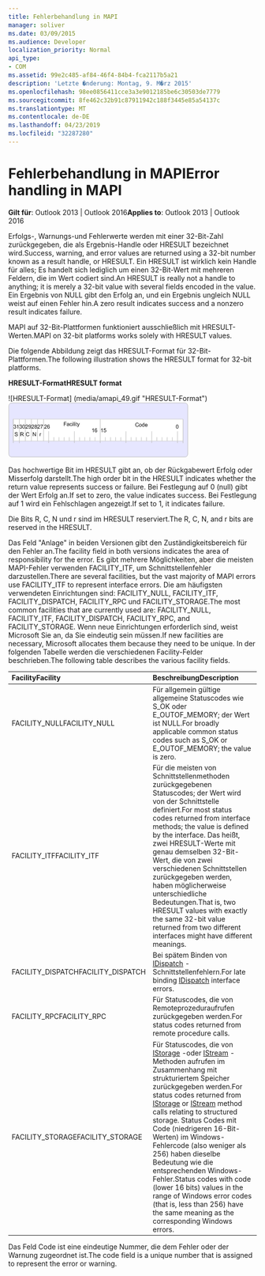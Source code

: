 ```yaml
---
title: Fehlerbehandlung in MAPI
manager: soliver
ms.date: 03/09/2015
ms.audience: Developer
localization_priority: Normal
api_type:
- COM
ms.assetid: 99e2c485-af84-46f4-84b4-fca2117b5a21
description: 'Letzte �nderung: Montag, 9. M�rz 2015'
ms.openlocfilehash: 98ee0856411cce3a3e9012185be6c30503de7779
ms.sourcegitcommit: 8fe462c32b91c87911942c188f3445e85a54137c
ms.translationtype: MT
ms.contentlocale: de-DE
ms.lasthandoff: 04/23/2019
ms.locfileid: "32287280"
---
```

# <a name="error-handling-in-mapi"></a><span data-ttu-id="e902f-103">Fehlerbehandlung in MAPI</span><span class="sxs-lookup"><span data-stu-id="e902f-103">Error handling in MAPI</span></span>

<span data-ttu-id="e902f-104">**Gilt für**: Outlook 2013 | Outlook 2016</span><span class="sxs-lookup"><span data-stu-id="e902f-104">**Applies to**: Outlook 2013 | Outlook 2016</span></span> 
  
<span data-ttu-id="e902f-105">Erfolgs-, Warnungs-und Fehlerwerte werden mit einer 32-Bit-Zahl zurückgegeben, die als Ergebnis-Handle oder HRESULT bezeichnet wird.</span><span class="sxs-lookup"><span data-stu-id="e902f-105">Success, warning, and error values are returned using a 32-bit number known as a result handle, or HRESULT.</span></span> <span data-ttu-id="e902f-106">Ein HRESULT ist wirklich kein Handle für alles; Es handelt sich lediglich um einen 32-Bit-Wert mit mehreren Feldern, die im Wert codiert sind.</span><span class="sxs-lookup"><span data-stu-id="e902f-106">An HRESULT is really not a handle to anything; it is merely a 32-bit value with several fields encoded in the value.</span></span> <span data-ttu-id="e902f-107">Ein Ergebnis von NULL gibt den Erfolg an, und ein Ergebnis ungleich NULL weist auf einen Fehler hin.</span><span class="sxs-lookup"><span data-stu-id="e902f-107">A zero result indicates success and a nonzero result indicates failure.</span></span>
  
<span data-ttu-id="e902f-108">MAPI auf 32-Bit-Plattformen funktioniert ausschließlich mit HRESULT-Werten.</span><span class="sxs-lookup"><span data-stu-id="e902f-108">MAPI on 32-bit platforms works solely with HRESULT values.</span></span>
  
<span data-ttu-id="e902f-109">Die folgende Abbildung zeigt das HRESULT-Format für 32-Bit-Plattformen.</span><span class="sxs-lookup"><span data-stu-id="e902f-109">The following illustration shows the HRESULT format for 32-bit platforms.</span></span>
  
<span data-ttu-id="e902f-110">**HRESULT-Format**</span><span class="sxs-lookup"><span data-stu-id="e902f-110">**HRESULT format**</span></span>
  
<span data-ttu-id="e902f-111">![HRESULT-Format] (media/amapi_49.gif "HRESULT-Format")</span><span class="sxs-lookup"><span data-stu-id="e902f-111">![HRESULT format](media/amapi_49.gif "HRESULT format")</span></span>
  
<span data-ttu-id="e902f-112">Das hochwertige Bit im HRESULT gibt an, ob der Rückgabewert Erfolg oder Misserfolg darstellt.</span><span class="sxs-lookup"><span data-stu-id="e902f-112">The high order bit in the HRESULT indicates whether the return value represents success or failure.</span></span> <span data-ttu-id="e902f-113">Bei Festlegung auf 0 (null) gibt der Wert Erfolg an.</span><span class="sxs-lookup"><span data-stu-id="e902f-113">If set to zero, the value indicates success.</span></span> <span data-ttu-id="e902f-114">Bei Festlegung auf 1 wird ein Fehlschlagen angezeigt.</span><span class="sxs-lookup"><span data-stu-id="e902f-114">If set to 1, it indicates failure.</span></span>
  
<span data-ttu-id="e902f-115">Die Bits R, C, N und r sind im HRESULT reserviert.</span><span class="sxs-lookup"><span data-stu-id="e902f-115">The R, C, N, and r bits are reserved in the HRESULT.</span></span>
  
<span data-ttu-id="e902f-116">Das Feld "Anlage" in beiden Versionen gibt den Zuständigkeitsbereich für den Fehler an.</span><span class="sxs-lookup"><span data-stu-id="e902f-116">The facility field in both versions indicates the area of responsibility for the error.</span></span> <span data-ttu-id="e902f-117">Es gibt mehrere Möglichkeiten, aber die meisten MAPI-Fehler verwenden FACILITY_ITF, um Schnittstellenfehler darzustellen.</span><span class="sxs-lookup"><span data-stu-id="e902f-117">There are several facilities, but the vast majority of MAPI errors use FACILITY_ITF to represent interface errors.</span></span> <span data-ttu-id="e902f-118">Die am häufigsten verwendeten Einrichtungen sind: FACILITY_NULL, FACILITY_ITF, FACILITY_DISPATCH, FACILITY_RPC und FACILITY_STORAGE.</span><span class="sxs-lookup"><span data-stu-id="e902f-118">The most common facilities that are currently used are: FACILITY_NULL, FACILITY_ITF, FACILITY_DISPATCH, FACILITY_RPC, and FACILITY_STORAGE.</span></span> <span data-ttu-id="e902f-119">Wenn neue Einrichtungen erforderlich sind, weist Microsoft Sie an, da Sie eindeutig sein müssen.</span><span class="sxs-lookup"><span data-stu-id="e902f-119">If new facilities are necessary, Microsoft allocates them because they need to be unique.</span></span> <span data-ttu-id="e902f-120">In der folgenden Tabelle werden die verschiedenen Facility-Felder beschrieben.</span><span class="sxs-lookup"><span data-stu-id="e902f-120">The following table describes the various facility fields.</span></span>
  
|<span data-ttu-id="e902f-121">Facility</span><span class="sxs-lookup"><span data-stu-id="e902f-121">Facility</span></span>|<span data-ttu-id="e902f-122">Beschreibung</span><span class="sxs-lookup"><span data-stu-id="e902f-122">Description</span></span>|
|:-----|:-----|
|<span data-ttu-id="e902f-123">FACILITY_NULL</span><span class="sxs-lookup"><span data-stu-id="e902f-123">FACILITY_NULL</span></span>  <br/> |<span data-ttu-id="e902f-124">Für allgemein gültige allgemeine Statuscodes wie S_OK oder E_OUTOF_MEMORY; der Wert ist NULL.</span><span class="sxs-lookup"><span data-stu-id="e902f-124">For broadly applicable common status codes such as S_OK or E_OUTOF_MEMORY; the value is zero.</span></span>  <br/> |
|<span data-ttu-id="e902f-125">FACILITY_ITF</span><span class="sxs-lookup"><span data-stu-id="e902f-125">FACILITY_ITF</span></span>  <br/> |<span data-ttu-id="e902f-126">Für die meisten von Schnittstellenmethoden zurückgegebenen Statuscodes; der Wert wird von der Schnittstelle definiert.</span><span class="sxs-lookup"><span data-stu-id="e902f-126">For most status codes returned from interface methods; the value is defined by the interface.</span></span> <span data-ttu-id="e902f-127">Das heißt, zwei HRESULT-Werte mit genau demselben 32-Bit-Wert, die von zwei verschiedenen Schnittstellen zurückgegeben werden, haben möglicherweise unterschiedliche Bedeutungen.</span><span class="sxs-lookup"><span data-stu-id="e902f-127">That is, two HRESULT values with exactly the same 32-bit value returned from two different interfaces might have different meanings.</span></span>  <br/> |
|<span data-ttu-id="e902f-128">FACILITY_DISPATCH</span><span class="sxs-lookup"><span data-stu-id="e902f-128">FACILITY_DISPATCH</span></span>  <br/> |<span data-ttu-id="e902f-129">Bei spätem Binden von [IDispatch](https://msdn.microsoft.com/library/ms221608.aspx) -Schnittstellenfehlern.</span><span class="sxs-lookup"><span data-stu-id="e902f-129">For late binding [IDispatch](https://msdn.microsoft.com/library/ms221608.aspx) interface errors.</span></span>  <br/> |
|<span data-ttu-id="e902f-130">FACILITY_RPC</span><span class="sxs-lookup"><span data-stu-id="e902f-130">FACILITY_RPC</span></span>  <br/> |<span data-ttu-id="e902f-131">Für Statuscodes, die von Remoteprozeduraufrufen zurückgegeben werden.</span><span class="sxs-lookup"><span data-stu-id="e902f-131">For status codes returned from remote procedure calls.</span></span>  <br/> |
|<span data-ttu-id="e902f-132">FACILITY_STORAGE</span><span class="sxs-lookup"><span data-stu-id="e902f-132">FACILITY_STORAGE</span></span>  <br/> |<span data-ttu-id="e902f-133">Für Statuscodes, die von [IStorage](https://msdn.microsoft.com/library/aa380015%28VS.85%29.aspx) -oder [IStream](https://msdn.microsoft.com/library/aa380034%28VS.85%29.aspx) -Methoden aufrufen im Zusammenhang mit strukturiertem Speicher zurückgegeben werden.</span><span class="sxs-lookup"><span data-stu-id="e902f-133">For status codes returned from [IStorage](https://msdn.microsoft.com/library/aa380015%28VS.85%29.aspx) or [IStream](https://msdn.microsoft.com/library/aa380034%28VS.85%29.aspx) method calls relating to structured storage.</span></span> <span data-ttu-id="e902f-134">Status Codes mit Code (niedrigeren 16-Bit-Werten) im Windows-Fehlercode (also weniger als 256) haben dieselbe Bedeutung wie die entsprechenden Windows-Fehler.</span><span class="sxs-lookup"><span data-stu-id="e902f-134">Status codes with code (lower 16 bits) values in the range of Windows error codes (that is, less than 256) have the same meaning as the corresponding Windows errors.</span></span>  <br/> |
   
<span data-ttu-id="e902f-135">Das Feld Code ist eine eindeutige Nummer, die dem Fehler oder der Warnung zugeordnet ist.</span><span class="sxs-lookup"><span data-stu-id="e902f-135">The code field is a unique number that is assigned to represent the error or warning.</span></span>
  

